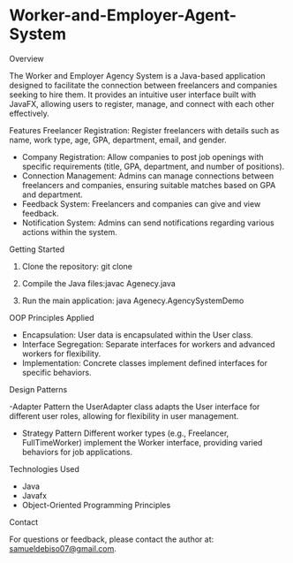 # Worker-and-Employer-Agent-System

Overview

The Worker and Employer Agency System is a Java-based application designed to facilitate the connection between freelancers and companies seeking to hire them. It provides an intuitive user interface built with JavaFX, allowing users to register, manage, and connect with each other effectively.

 Features
 Freelancer Registration: Register freelancers with details such as name, work type, age, GPA, department, email, and gender.
- Company Registration: Allow companies to post job openings with specific requirements (title, GPA, department, and number of positions).
- Connection Management: Admins can manage connections between freelancers and companies, ensuring suitable matches based on GPA and department.
- Feedback System: Freelancers and companies can give and view feedback.
- Notification System: Admins can send notifications regarding various actions within the system.

 Getting Started

1. Clone the repository: git clone <repository-url>

2. Compile the Java files:javac Agenecy.java
  
3. Run the main application: java Agenecy.AgencySystemDemo


OOP Principles Applied

- Encapsulation: User data is encapsulated within the User class.
- Interface Segregation: Separate interfaces for workers and advanced workers for flexibility.
- Implementation: Concrete classes implement defined interfaces for specific behaviors.

 Design Patterns

-Adapter Pattern the UserAdapter class adapts the User interface for different user roles, allowing for flexibility in user management.

- Strategy Pattern Different worker types (e.g., Freelancer, FullTimeWorker) implement the Worker interface, providing varied behaviors for job applications.


Technologies Used

- Java
- Javafx
- Object-Oriented Programming Principles

 Contact

For questions or feedback, please contact the author at: samueldebiso07@gmail.com.
